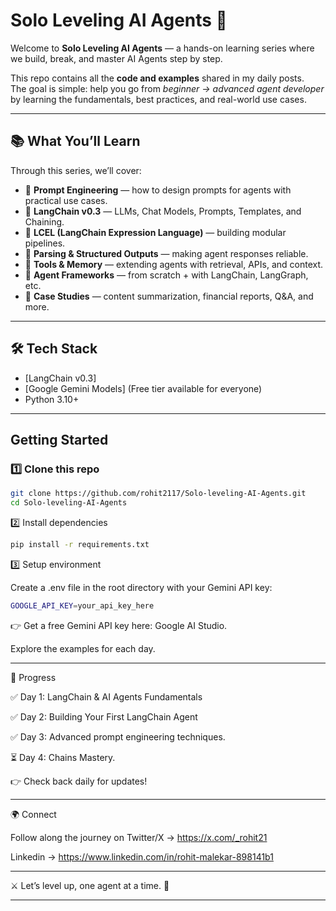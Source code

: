 # Solo Leveling AI Agents 🤖  

Welcome to **Solo Leveling AI Agents** — a hands-on learning series where we build, break, and master AI Agents step by step.  

This repo contains all the **code and examples** shared in my daily posts.  
The goal is simple: help you go from *beginner → advanced agent developer* by learning the fundamentals, best practices, and real-world use cases.  

---

## 📚 What You’ll Learn
Through this series, we’ll cover:
- 🔹 **Prompt Engineering** — how to design prompts for agents with practical use cases.  
- 🔹 **LangChain v0.3** — LLMs, Chat Models, Prompts, Templates, and Chaining.  
- 🔹 **LCEL (LangChain Expression Language)** — building modular pipelines.  
- 🔹 **Parsing & Structured Outputs** — making agent responses reliable.  
- 🔹 **Tools & Memory** — extending agents with retrieval, APIs, and context.  
- 🔹 **Agent Frameworks** — from scratch + with LangChain, LangGraph, etc.  
- 🔹 **Case Studies** — content summarization, financial reports, Q&A, and more.  

---

## 🛠️ Tech Stack
- [LangChain v0.3]
- [Google Gemini Models] (Free tier available for everyone)  
- Python 3.10+ 

---

## Getting Started  

### 1️⃣ Clone this repo
```bash
git clone https://github.com/rohit2117/Solo-leveling-AI-Agents.git
cd Solo-leveling-AI-Agents
```

2️⃣ Install dependencies
```bash
pip install -r requirements.txt
```

3️⃣ Setup environment

Create a .env file in the root directory with your Gemini API key:

```bash
GOOGLE_API_KEY=your_api_key_here
```

👉 Get a free Gemini API key here: Google AI Studio.


Explore the examples for each day. 


---

📌 Progress

✅ Day 1: LangChain & AI Agents Fundamentals

✅ Day 2: Building Your First LangChain Agent

✅ Day 3: Advanced prompt engineering techniques.

⏳ Day 4: Chains Mastery.


👉 Check back daily for updates!


---


🌍 Connect

Follow along the journey on Twitter/X -> 
https://x.com/_rohit21

Linkedin ->
https://www.linkedin.com/in/rohit-malekar-898141b1

---

⚔️ Let’s level up, one agent at a time. 🚀

---

